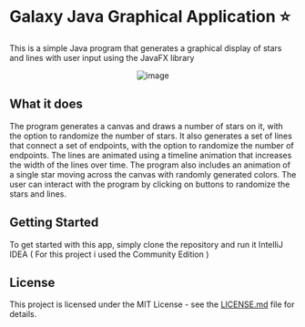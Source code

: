 # Galaxy Java Graphical Application ⭐
 This is a simple Java program that generates a graphical display of stars and lines with user input using the JavaFX library

<p align="center">
  <img src="https://user-images.githubusercontent.com/103011968/235042007-3774e20c-a651-49e6-8704-dfa653585df3.png" alt="image">
</p>

## What it does
The program generates a canvas and draws a number of stars on it, with the option to randomize the number of stars. It also generates a set of lines that connect a set of endpoints, with the option to randomize the number of endpoints. The lines are animated using a timeline animation that increases the width of the lines over time. The program also includes an animation of a single star moving across the canvas with randomly generated colors. The user can interact with the program by clicking on buttons to randomize the stars and lines. 

## Getting Started
To get started with this app, simply clone the repository and run it IntelliJ IDEA ( For this project i used the Community Edition )

## License
This project is licensed under the MIT License - see the [LICENSE.md](https://github.com/bobating/java-graphicalApp-galaxy/blob/ea9b834f976efeebc19f1709bfa32e0b4f11ddef/LICENSE) file for details.
